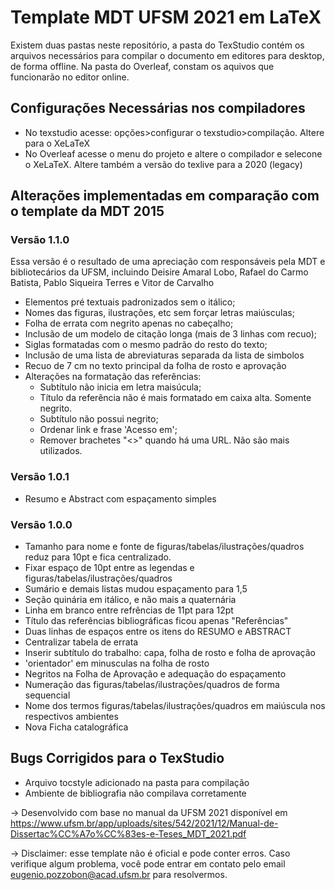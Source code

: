 # Template MDT UFSM 2021 em LaTeX

Existem duas pastas neste repositório, a pasta do TexStudio contém os arquivos necessários para compilar o documento em editores para desktop, de forma offline. Na pasta do Overleaf, constam os aquivos que funcionarão no editor online.  

## Configurações Necessárias nos compiladores

* No texstudio acesse: opções>configurar o texstudio>compilação. Altere para o XeLaTeX 
* No Overleaf acesse o menu do projeto e altere o compilador e selecone o XeLaTeX. Altere também a versão do texlive para a 2020 (legacy)

## Alterações implementadas em comparação com o template da MDT 2015

### Versão 1.1.0
Essa versão é o resultado de uma apreciação com responsáveis pela MDT e bibliotecários da UFSM, incluindo Deisire Amaral Lobo, Rafael do Carmo Batista, Pablo Siqueira Terres e Vitor de Carvalho

* Elementos pré textuais padronizados sem o itálico;
* Nomes das figuras, ilustrações, etc sem forçar letras maiúsculas;
* Folha de errata com negrito apenas no cabeçalho;
* Inclusão de um modelo de citação longa (mais de 3 linhas com recuo);
* Siglas formatadas com o mesmo padrão do resto do texto;
* Inclusão de uma lista de abreviaturas separada da lista de simbolos
* Recuo de 7 cm no texto principal da folha de rosto e aprovação
* Alterações na formatação das referências:
	* Subtítulo não inicia em letra maisúcula;
	* Título da referência não é mais formatado em caixa alta. Somente negrito.
	* Subtítulo não possui negrito;
	* Ordenar link e frase 'Acesso em';
	* Remover brachetes "<>" quando há uma URL. Não são mais utilizados.

### Versão 1.0.1
* Resumo e Abstract com espaçamento simples

### Versão 1.0.0
* Tamanho para nome e fonte de figuras/tabelas/ilustrações/quadros reduz para 10pt e fica centralizado.
* Fixar espaço de 10pt entre as legendas e figuras/tabelas/ilustrações/quadros
* Sumário e demais listas mudou espaçamento para 1,5
* Seção quinária em itálico, e não mais a quaternária
* Linha em branco entre refrências de 11pt para 12pt
* Título das referências bibliográficas ficou apenas "Referências"
* Duas linhas de espaços entre os itens do RESUMO e ABSTRACT
* Centralizar tabela de errata
* Inserir subtítulo do trabalho: capa, folha de rosto e folha de aprovação
* 'orientador' em minusculas na folha de rosto
* Negritos na Folha de Aprovação e adequação do espaçamento
* Numeração das figuras/tabelas/ilustrações/quadros de forma sequencial
* Nome dos termos figuras/tabelas/ilustrações/quadros em maiúscula nos respectivos ambientes
* Nova Ficha catalográfica

## Bugs Corrigidos para o TexStudio
* Arquivo tocstyle adicionado na pasta para compilação
* Ambiente de bibliografia não compilava corretamente 


-> Desenvolvido com base no manual da UFSM 2021 disponível em https://www.ufsm.br/app/uploads/sites/542/2021/12/Manual-de-Dissertac%CC%A7o%CC%83es-e-Teses_MDT_2021.pdf

-> Disclaimer: esse template não é oficial e pode conter erros. Caso verifique algum problema, você pode entrar em contato pelo email eugenio.pozzobon@acad.ufsm.br para resolvermos.
